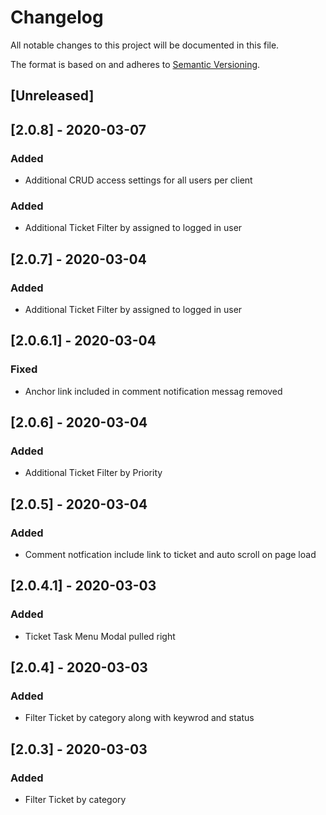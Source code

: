 # Changelog

All notable changes to this project will be documented in this file.

The format is based on and adheres to [Semantic Versioning](https://semver.org/spec/v2.0.0.html).

##  [Unreleased]

##  [2.0.8] - 2020-03-07
### Added
- Additional CRUD access settings for all users per client

### Added
- Additional Ticket Filter by assigned to logged in user

##  [2.0.7] - 2020-03-04

### Added
- Additional Ticket Filter by assigned to logged in user

##  [2.0.6.1] - 2020-03-04
### Fixed
-	Anchor link included  in comment notification messag removed

##  [2.0.6] - 2020-03-04

### Added
- Additional Ticket Filter by  Priority

##  [2.0.5] - 2020-03-04

### Added
- Comment notfication include link to ticket and auto scroll on page load

##  [2.0.4.1] - 2020-03-03

### Added
- Ticket Task Menu Modal pulled right

##  [2.0.4] - 2020-03-03

### Added
-   Filter Ticket by category along with keywrod and status

## [2.0.3]  -   2020-03-03
###  Added
-   Filter Ticket by category


